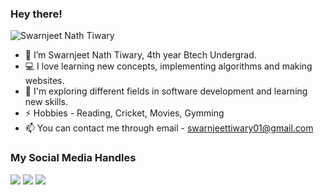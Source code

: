 ### Hey there! 
<p align="left"><img src="https://komarev.com/ghpvc/?username=swarn6402&color=blue" alt="Swarnjeet Nath Tiwary" /></p>

- 👋 I’m Swarnjeet Nath Tiwary, 4th year Btech Undergrad.
- 💻 I love learning new concepts, implementing algorithms and making websites.
- 🌱 I'm exploring different fields in software development and learning new skills.
- ⚡ Hobbies - Reading, Cricket, Movies, Gymming
- 📫 You can contact me through email - swarnjeettiwary01@gmail.com


### My Social Media Handles

[<img src="https://img.shields.io/badge/LinkedIn-%230077B5.svg?style=for-the-badge&logo=linkedin&logoColor=white" />](https://www.linkedin.com/in/swarnjeet-nath-tiwary-061722199/)
[<img src="https://img.shields.io/badge/X-%23000000.svg?style=for-the-badge&logo=x&logoColor=white" />](https://x.com/swarn6402)
[<img src="https://img.shields.io/badge/Instagram-%23E4405F.svg?style=for-the-badge&logo=instagram&logoColor=white" />](https://www.instagram.com/swarnjeet_6402/)

  
<!--
### My Coding Profiles
[<img src="https://img.shields.io/badge/Codeforces-445f9d?style=for-the-badge&logo=Codeforces&logoColor=white" />](https://codeforces.com/profile/)
[<img src="https://img.shields.io/badge/CodeChef-%23964B00.svg?style=for-the-badge&logo=CodeChef&logoColor=white" />](https://www.codechef.com/users/)
[<img src="https://img.shields.io/badge/-LeetCode-FFA116?style=for-the-badge&logo=LeetCode&logoColor=black" />](https://leetcode.com/)
[<img src="https://img.shields.io/badge/GeeksforGeeks-298D46?style=for-the-badge&logo=geeksforgeeks&logoColor=white" />](https://auth.geeksforgeeks.org/user//practice/)
-->
